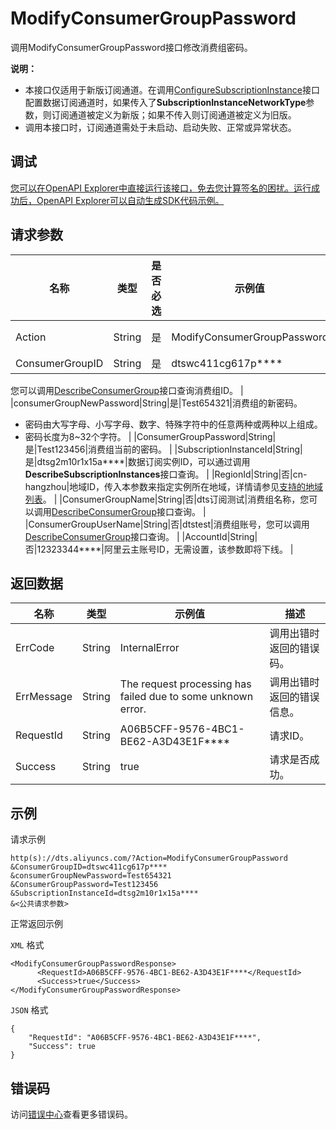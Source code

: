 # ModifyConsumerGroupPassword

调用ModifyConsumerGroupPassword接口修改消费组密码。

**说明：**

-   本接口仅适用于新版订阅通道。在调用[ConfigureSubscriptionInstance](~49437~)接口配置数据订阅通道时，如果传入了**SubscriptionInstanceNetworkType**参数，则订阅通道被定义为新版；如果不传入则订阅通道被定义为旧版。
-   调用本接口时，订阅通道需处于未启动、启动失败、正常或异常状态。

## 调试

[您可以在OpenAPI Explorer中直接运行该接口，免去您计算签名的困扰。运行成功后，OpenAPI Explorer可以自动生成SDK代码示例。](https://api.aliyun.com/#product=Dts&api=ModifyConsumerGroupPassword&type=RPC&version=2020-01-01)

## 请求参数

|名称|类型|是否必选|示例值|描述|
|--|--|----|---|--|
|Action|String|是|ModifyConsumerGroupPassword|系统规定参数，取值：**ModifyConsumerGroupPassword**。 |
|ConsumerGroupID|String|是|dtswc411cg617p\*\*\*\*|消费组ID，

 您可以调用[DescribeConsumerGroup](~122886~)接口查询消费组ID。 |
|consumerGroupNewPassword|String|是|Test654321|消费组的新密码。

 -   密码由大写字母、小写字母、数字、特殊字符中的任意两种或两种以上组成。
-   密码长度为8~32个字符。 |
|ConsumerGroupPassword|String|是|Test123456|消费组当前的密码。 |
|SubscriptionInstanceId|String|是|dtsg2m10r1x15a\*\*\*\*|数据订阅实例ID，可以通过调用**DescribeSubscriptionInstances**接口查询。 |
|RegionId|String|否|cn-hangzhou|地域ID，传入本参数来指定实例所在地域，详情请参见[支持的地域列表](~141033~)。 |
|ConsumerGroupName|String|否|dts订阅测试|消费组名称，您可以调用[DescribeConsumerGroup](~122886~)接口查询。 |
|ConsumerGroupUserName|String|否|dtstest|消费组账号，您可以调用[DescribeConsumerGroup](~122886~)接口查询。 |
|AccountId|String|否|12323344\*\*\*\*|阿里云主账号ID，无需设置，该参数即将下线。 |

## 返回数据

|名称|类型|示例值|描述|
|--|--|---|--|
|ErrCode|String|InternalError|调用出错时返回的错误码。 |
|ErrMessage|String|The request processing has failed due to some unknown error.|调用出错时返回的错误信息。 |
|RequestId|String|A06B5CFF-9576-4BC1-BE62-A3D43E1F\*\*\*\*|请求ID。 |
|Success|String|true|请求是否成功。 |

## 示例

请求示例

```
http(s)://dts.aliyuncs.com/?Action=ModifyConsumerGroupPassword
&ConsumerGroupID=dtswc411cg617p****
&consumerGroupNewPassword=Test654321
&ConsumerGroupPassword=Test123456
&SubscriptionInstanceId=dtsg2m10r1x15a****
&<公共请求参数>
```

正常返回示例

`XML` 格式

```
<ModifyConsumerGroupPasswordResponse>
      <RequestId>A06B5CFF-9576-4BC1-BE62-A3D43E1F****</RequestId>
      <Success>true</Success>
</ModifyConsumerGroupPasswordResponse>
```

`JSON` 格式

```
{
	"RequestId": "A06B5CFF-9576-4BC1-BE62-A3D43E1F****",
	"Success": true
}
```

## 错误码

访问[错误中心](https://error-center.aliyun.com/status/product/Dts)查看更多错误码。


